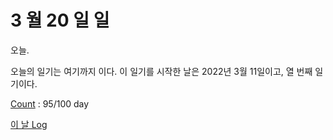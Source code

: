 # 3 월 20 일 일

오늘.

오늘의 일기는 여기까지 이다. 이 일기를 시작한 날은 2022년 3월 11일이고, 열 번째 일기이다.

[Count](../../../roadmap/roadmap.md) : 95/100 day

[이 날 Log](../../../logs/2022/3/20.md)
